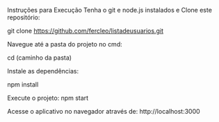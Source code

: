 Instruções para Execução
Tenha o git e node.js instalados e 
Clone este repositório:

git clone https://github.com/fercleo/listadeusuarios.git

Navegue até a pasta do projeto no cmd:

cd (caminho da pasta)

Instale as dependências:

npm install

Execute o projeto:
npm start

Acesse o aplicativo no navegador através de:
http://localhost:3000
